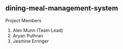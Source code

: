 ## dining-meal-management-system
Project Members
1. Alex Munn (Team Lead)
2. Aryan Puthran
3. Jasmine Erringer
